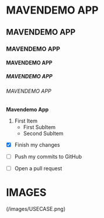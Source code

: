 # MAVENDEMO APP
## MAVENDEMO APP
### MAVENDEMO APP
#### MAVENDEMO APP
##### MAVENDEMO APP
###### MAVENDEMO APP
**Mavendemo App**

1. First Item
   * First SubItem
   * Second SubItem
   
- [x] Finish my changes
- [ ] Push my commits to GitHub
- [ ] Open a pull request


# IMAGES

(/images/USECASE.png)
